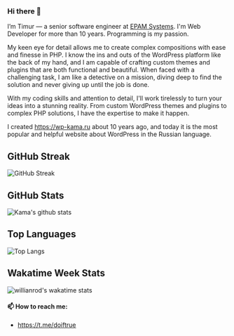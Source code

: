 ### Hi there 👋

I’m Timur — a senior software engineer at [EPAM Systems](https://www.epam.com/). I'm Web Developer for more than 10 years. Programming is my passion. 

My keen eye for detail allows me to create complex compositions with ease and finesse in PHP. I know the ins and outs of the WordPress platform like the back of my hand, and I am capable of crafting custom themes and plugins that are both functional and beautiful. When faced with a challenging task, I am like a detective on a mission, diving deep to find the solution and never giving up until the job is done.

With my coding skills and attention to detail, I'll work tirelessly to turn your ideas into a stunning reality. From custom WordPress themes and plugins to complex PHP solutions, I have the expertise to make it happen. 

I created https://wp-kama.ru about 10 years ago, and today it is the most popular and helpful website about WordPress in the Russian language.

## GitHub Streak
![GitHub Streak](https://streak-stats.demolab.com?user=doiftrue&date_format=j%20M%5B%20Y%5D)

## GitHub Stats
![Kama's github stats](https://github-readme-stats.vercel.app/api?username=doiftrue&show_icons=true&count_private=true&theme=default)

## Top Languages
![Top Langs](https://github-readme-stats.vercel.app/api/top-langs/?username=doiftrue&layout=compact)

## Wakatime Week Stats
![willianrod's wakatime stats](https://github-readme-stats.vercel.app/api/wakatime?username=kama)



#### 📫 How to reach me:

- https://t.me/doiftrue



<!--
**doiftrue/doiftrue** is a ✨ _special_ ✨ repository because its `README.md` (this file) appears on your GitHub profile.

Here are some ideas to get you started:

- 🔭 I’m currently working on ...
- 🌱 I’m currently learning ...
- 👯 I’m looking to collaborate on ...
- 🤔 I’m looking for help with ...
- 💬 Ask me about ...
- 📫 How to reach me: ...
- 😄 Pronouns: ...
- ⚡ Fun fact: ...
-->
